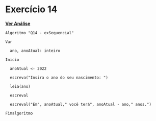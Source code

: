 # Exercício 14
[**Ver Análise**](Analise14.md)
```
Algoritmo "Q14 - exSequencial"

Var

  ano, anoAtual: inteiro

Inicio

  anoAtual <- 2022
  
  escreva("Insira o ano do seu nascimento: ")
  
  leia(ano)
  
  escreval
  
  escreval("Em", anoAtual," você terá", anoAtual - ano," anos.")

Fimalgoritmo
